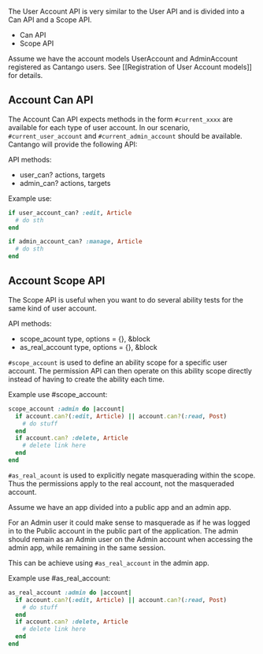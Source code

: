 The User Account API is very similar to the User API and is divided into
a Can API and a Scope API.

* Can API
* Scope API

Assume we have the account models UserAccount and AdminAccount registered as Cantango users.
See [[Registration of User Account models]] for details.

## Account Can API

The Account Can API expects methods in the form `#current_xxxx` are available for each type of user account.
In our scenario, `#current_user_account` and `#current_admin_account` should be available.
Cantango will provide the following API:

API methods:
* user_can? actions, targets
* admin_can? actions, targets

Example use:

```ruby
if user_account_can? :edit, Article
  # do sth
end
```

```ruby
if admin_account_can? :manage, Article
  # do sth
end
```

## Account Scope API

The Scope API is useful when you want to do several ability tests for the same kind of user account.

API methods:
* scope_acount type, options = {}, &block
* as_real_account type, options = {}, &block

`#scope_account` is used to define an ability scope for a specific user account. The
permission API can then operate on this ability scope directly instead
of having to create the ability each time.

Example use #scope_account:

```ruby
scope_account :admin do |account|
  if account.can?(:edit, Article) || account.can?(:read, Post)
    # do stuff
  end
  if account.can? :delete, Article
    # delete link here
  end
end
```

`#as_real_acount` is used to explicitly negate masquerading within the scope.
Thus the permissions apply to the real account, not the masqueraded account.

Assume we have an app divided into a public app and an admin app.

For an Admin user it could make sense to masquerade as if he was logged
in to the Public account in the public part of the application. 
The admin should remain as an Admin user on the Admin account when
accessing the admin app, while remaining in the same session.

This can be achieve using `#as_real_account` in the admin app.

Example use #as_real_account:

```ruby
as_real_account :admin do |account|
  if account.can?(:edit, Article) || account.can?(:read, Post)
    # do stuff
  end
  if account.can? :delete, Article
    # delete link here
  end
end
```

